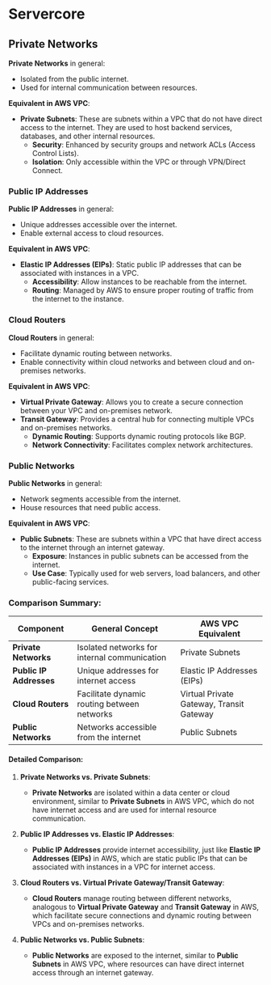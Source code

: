 # Servercore

## Private Networks

**Private Networks** in general:

- Isolated from the public internet.
- Used for internal communication between resources.

**Equivalent in AWS VPC**:

- **Private Subnets**: These are subnets within a VPC that do not have direct access to the internet. They are used to host backend services, databases, and other internal resources.
  - **Security**: Enhanced by security groups and network ACLs (Access Control Lists).
  - **Isolation**: Only accessible within the VPC or through VPN/Direct Connect.

### Public IP Addresses

**Public IP Addresses** in general:

- Unique addresses accessible over the internet.
- Enable external access to cloud resources.

**Equivalent in AWS VPC**:

- **Elastic IP Addresses (EIPs)**: Static public IP addresses that can be associated with instances in a VPC.
  - **Accessibility**: Allow instances to be reachable from the internet.
  - **Routing**: Managed by AWS to ensure proper routing of traffic from the internet to the instance.

### Cloud Routers

**Cloud Routers** in general:

- Facilitate dynamic routing between networks.
- Enable connectivity within cloud networks and between cloud and on-premises networks.

**Equivalent in AWS VPC**:

- **Virtual Private Gateway**: Allows you to create a secure connection between your VPC and on-premises network.
- **Transit Gateway**: Provides a central hub for connecting multiple VPCs and on-premises networks.
  - **Dynamic Routing**: Supports dynamic routing protocols like BGP.
  - **Network Connectivity**: Facilitates complex network architectures.

### Public Networks

**Public Networks** in general:

- Network segments accessible from the internet.
- House resources that need public access.

**Equivalent in AWS VPC**:

- **Public Subnets**: These are subnets within a VPC that have direct access to the internet through an internet gateway.
  - **Exposure**: Instances in public subnets can be accessed from the internet.
  - **Use Case**: Typically used for web servers, load balancers, and other public-facing services.

### Comparison Summary:

| Component               | General Concept                              | AWS VPC Equivalent                       |
| ----------------------- | -------------------------------------------- | ---------------------------------------- |
| **Private Networks**    | Isolated networks for internal communication | Private Subnets                          |
| **Public IP Addresses** | Unique addresses for internet access         | Elastic IP Addresses (EIPs)              |
| **Cloud Routers**       | Facilitate dynamic routing between networks  | Virtual Private Gateway, Transit Gateway |
| **Public Networks**     | Networks accessible from the internet        | Public Subnets                           |

#### Detailed Comparison:

1. **Private Networks vs. Private Subnets**:

    - **Private Networks** are isolated within a data center or cloud environment, similar to **Private Subnets** in AWS VPC, which do not have internet access and are used for internal resource communication.
2. **Public IP Addresses vs. Elastic IP Addresses**:

    - **Public IP Addresses** provide internet accessibility, just like **Elastic IP Addresses (EIPs)** in AWS, which are static public IPs that can be associated with instances in a VPC for internet access.
3. **Cloud Routers vs. Virtual Private Gateway/Transit Gateway**:

    - **Cloud Routers** manage routing between different networks, analogous to **Virtual Private Gateway** and **Transit Gateway** in AWS, which facilitate secure connections and dynamic routing between VPCs and on-premises networks.
4. **Public Networks vs. Public Subnets**:

    - **Public Networks** are exposed to the internet, similar to **Public Subnets** in AWS VPC, where resources can have direct internet access through an internet gateway.